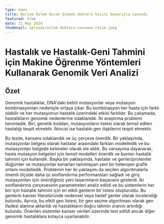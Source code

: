 ```yaml
---
type: news
title: Nuriye Özlem Özcan Şimşek doktora tezini başarıyla savundu
featured: true
date: 21 May 2024
thumbnail: uploads/ozlem-doktora-savunma-resim.jpeg
---
```

# Hastalık ve Hastalık-Geni Tahmini için Makine Öğrenme Yöntemleri Kullanarak Genomik Veri Analizi 

## Özet

Genomik hastalıklar, DNA'daki belirli mutasyonlar veya mutasyon kombinasyonları nedeniyle ortaya çıkar. Bu kombinasyon her hasta için farklı olabilir ve her mutasyonun hastalık üzerindeki etkisi farklıdır. Bu çalışmada, hastalıkların genomik nedenlerine odaklandık. İki araştırma problemi tanımladık. Biri, genetik koddan, mutasyonların listesi olarak temsil edilen hastalığı tespit etmektir. İkincisi ise hastalık-gen ilişkilerini tespit etmektir.

Bu tezde, kansere odaklandık ve üç çerçeve önerdik. Bir yaklaşımda, mutasyonlar belgesi olarak hastalar arasındaki farkları modelledik ve bu mutasyonları belgede kelimeler olarak ele aldık. Bu varsayıma dayanarak, hasta mutasyon belgeleri için temsil modelleri önerdik ve bunları hastalık tahmini için kullandık. Başka bir yaklaşımda, hastalar ve genler/proteinler düğümler ve mutasyonlar kenarları tanımlayan yeni bir heterojen grafik ortamı modelledik. Problemin her iki yaklaşımı da seçilen algoritmalarla önemli ölçüde daha iyi sınıflandırma performansları sağladı ve giriş mutasyonları için önerdiğimiz yeni tasarımların başarısını gösterdi. İki sınıflandırma çerçevesinin parametreleri analiz edildi ve bu sistemlerin her biri için hastalık tahmini için en etkili genlerin bir listesi oluşturuldu. Bu genlerin kanser literatüründe nedensel veya hedef genler olarak incelendiği bulundu. Ayrıca, bu etkili gen listesi, bir gen seçme algoritması olarak gen ifadesi alanına aktarıldı ve hastalıkların doğru tahmin oranını artırdığı bulundu. Önerilen sistemler kanser verileri üzerinde test edildi ancak diğer genomik hastalıklara kolayca uyarlanabilir.
